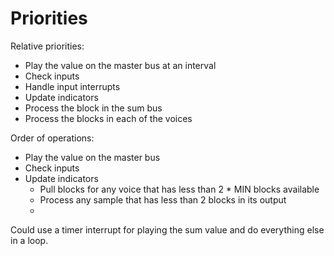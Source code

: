 # Priorities
Relative priorities:
- Play the value on the master bus at an interval
- Check inputs
- Handle input interrupts
- Update indicators
- Process the block in the sum bus
- Process the blocks in each of the voices

Order of operations:
- Play the value on the master bus
- Check inputs
- Update indicators
    - Pull blocks for any voice that has less than 2 * MIN blocks available
    - Process any sample that has less than 2 blocks in its output
    - 

Could use a timer interrupt for playing the sum value and do everything else in a loop.